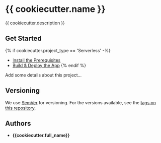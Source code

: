# {{ cookiecutter.name }}

{{ cookiecutter.description }}

## Get Started

{% if cookiecutter.project_type == 'Serverless' -%}
- [Install the Prerequisites](/docs/prerequisites.md)
- [Build & Deploy the App](/docs/build-deploy.md)
{% endif %}

Add some details about this project...

## Versioning

We use [SemVer](http://semver.org/) for versioning. For the versions available, see the [tags on this repository](https://github.com/your/project/tags).

## Authors

- **{{cookiecutter.full_name}}**
